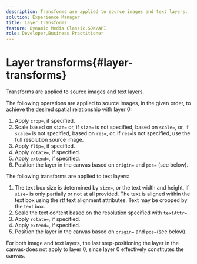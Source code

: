 ```yaml
---
description: Transforms are applied to source images and text layers.
solution: Experience Manager
title: Layer transforms
feature: Dynamic Media Classic,SDK/API
role: Developer,Business Practitioner
---
```


# Layer transforms{#layer-transforms}

Transforms are applied to source images and text layers.

The following operations are applied to source images, in the given order, to achieve the desired spatial relationship with layer 0:

1. Apply `crop=`, if specified. 
1. Scale based on `size=` or, if `size=` is not specified, based on `scale=`, or, if `scale=` is not specified, based on `res=`, or, if `res=`is not specified, use the full resolution source image. 
1. Apply `flip=`, if specified. 
1. Apply `rotate=`, if specified. 
1. Apply `extend=`, if specified. 
1. Position the layer in the canvas based on `origin=` and `pos=` (see below).

The following transforms are applied to text layers:

1. The text box size is determined by `size=`, or the text width and height, if `size=` is only partially or not at all provided. The text is aligned within the text box using the rtf text alignment attributes. Text may be cropped by the text box. 
1. Scale the text content based on the resolution specified with `textAttr=`. 
1. Apply `rotate=`, if specified. 
1. Apply `extend=`, if specified. 
1. Position the layer in the canvas based on `origin=` and `pos=`(see below).

For both image and text layers, the last step-positioning the layer in the canvas-does not apply to layer 0, since layer 0 effectively constitutes the canvas. 
